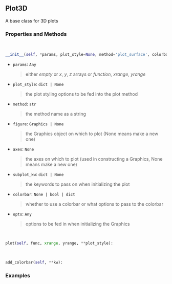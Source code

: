 ## <a id="McUtils.Plots.Plots.Plot3D">Plot3D</a>
A base class for 3D plots

### Properties and Methods
<a id="McUtils.Plots.Plots.Plot3D.__init__">&nbsp;</a>
```python
__init__(self, *params, plot_style=None, method='plot_surface', colorbar=None, figure=None, axes=None, subplot_kw=None, **opts): 
```

- `params`: `Any`
    >either _empty_ or _x_, _y_, _z_ arrays or _function_, _xrange_, _yrange_
- `plot_style`: `dict | None`
    >the plot styling options to be fed into the plot method
- `method`: `str`
    >the method name as a string
- `figure`: `Graphics | None`
    >the Graphics object on which to plot (None means make a new one)
- `axes`: `None`
    >the axes on which to plot (used in constructing a Graphics, None means make a new one)
- `subplot_kw`: `dict | None`
    >the keywords to pass on when initializing the plot
- `colorbar`: `None | bool | dict`
    >whether to use a colorbar or what options to pass to the colorbar
- `opts`: `Any`
    >options to be fed in when initializing the Graphics

<a id="McUtils.Plots.Plots.Plot3D.plot">&nbsp;</a>
```python
plot(self, func, xrange, yrange, **plot_style): 
```

<a id="McUtils.Plots.Plots.Plot3D.add_colorbar">&nbsp;</a>
```python
add_colorbar(self, **kw): 
```

### Examples

